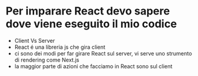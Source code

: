 # Per imparare React devo sapere dove viene eseguito il mio codice

* Client Vs Server
* React é una libreria js che gira client
* ci sono dei modi per far girare React sul server, vi serve uno strumento di rendering come Next.js 
* la maggior parte di azioni che facciamo in React sono sul client 